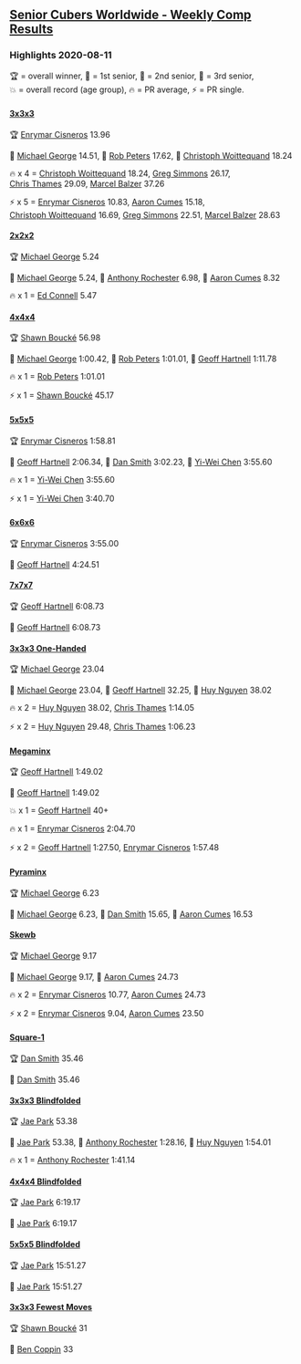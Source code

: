 <style>table {white-space: nowrap;}</style>
<link rel="stylesheet" type="text/css" href="/scw-comp/css/flags.css" />

## [Senior Cubers Worldwide - Weekly Comp Results](/scw-comp/results/)
### Highlights 2020-08-11

<span style="white-space: nowrap;">🏆 = overall winner</span>, <span style="white-space: nowrap;">🥇 = 1st senior</span>, <span style="white-space: nowrap;">🥈 = 2nd senior</span>, <span style="white-space: nowrap;">🥉 = 3rd senior</span>, <span style="white-space: nowrap;">💥 = overall record (age group)</span>, <span style="white-space: nowrap;">🔥 = PR average</span>, <span style="white-space: nowrap;">⚡ = PR single</span>.

#### [3x3x3](333.md)

<span style="white-space: nowrap;">🏆 [Enrymar Cisneros](../../persons/enrymar_cisneros/333.md) 13.96</span>

<span style="white-space: nowrap;">🥇 [Michael George](../../persons/michael_george/333.md) 14.51</span>, <span style="white-space: nowrap;">🥈 [Rob Peters](../../persons/rob_peters/333.md) 17.62</span>, <span style="white-space: nowrap;">🥉 [Christoph Woittequand](../../persons/christoph_woittequand/333.md) 18.24</span>

🔥 x 4 = <span style="white-space: nowrap;">[Christoph Woittequand](../../persons/christoph_woittequand/333.md) 18.24</span>, <span style="white-space: nowrap;">[Greg Simmons](../../persons/greg_simmons/333.md) 26.17</span>, <span style="white-space: nowrap;">[Chris Thames](../../persons/chris_thames/333.md) 29.09</span>, <span style="white-space: nowrap;">[Marcel Balzer](../../persons/marcel_balzer/333.md) 37.26</span>

⚡ x 5 = <span style="white-space: nowrap;">[Enrymar Cisneros](../../persons/enrymar_cisneros/333.md) 10.83</span>, <span style="white-space: nowrap;">[Aaron Cumes](../../persons/aaron_cumes/333.md) 15.18</span>, <span style="white-space: nowrap;">[Christoph Woittequand](../../persons/christoph_woittequand/333.md) 16.69</span>, <span style="white-space: nowrap;">[Greg Simmons](../../persons/greg_simmons/333.md) 22.51</span>, <span style="white-space: nowrap;">[Marcel Balzer](../../persons/marcel_balzer/333.md) 28.63</span>

#### [2x2x2](222.md)

<span style="white-space: nowrap;">🏆 [Michael George](../../persons/michael_george/222.md) 5.24</span>

<span style="white-space: nowrap;">🥇 [Michael George](../../persons/michael_george/222.md) 5.24</span>, <span style="white-space: nowrap;">🥈 [Anthony Rochester](../../persons/anthony_rochester/222.md) 6.98</span>, <span style="white-space: nowrap;">🥉 [Aaron Cumes](../../persons/aaron_cumes/222.md) 8.32</span>

🔥 x 1 = <span style="white-space: nowrap;">[Ed Connell](../../persons/ed_connell/222.md) 5.47</span>

#### [4x4x4](444.md)

<span style="white-space: nowrap;">🏆 [Shawn Boucké](../../persons/shawn_boucke/444.md) 56.98</span>

<span style="white-space: nowrap;">🥇 [Michael George](../../persons/michael_george/444.md) 1:00.42</span>, <span style="white-space: nowrap;">🥈 [Rob Peters](../../persons/rob_peters/444.md) 1:01.01</span>, <span style="white-space: nowrap;">🥉 [Geoff Hartnell](../../persons/geoff_hartnell/444.md) 1:11.78</span>

🔥 x 1 = <span style="white-space: nowrap;">[Rob Peters](../../persons/rob_peters/444.md) 1:01.01</span>

⚡ x 1 = <span style="white-space: nowrap;">[Shawn Boucké](../../persons/shawn_boucke/444.md) 45.17</span>

#### [5x5x5](555.md)

<span style="white-space: nowrap;">🏆 [Enrymar Cisneros](../../persons/enrymar_cisneros/555.md) 1:58.81</span>

<span style="white-space: nowrap;">🥇 [Geoff Hartnell](../../persons/geoff_hartnell/555.md) 2:06.34</span>, <span style="white-space: nowrap;">🥈 [Dan Smith](../../persons/dan_smith/555.md) 3:02.23</span>, <span style="white-space: nowrap;">🥉 [Yi-Wei Chen](../../persons/yi_wei_chen/555.md) 3:55.60</span>

🔥 x 1 = <span style="white-space: nowrap;">[Yi-Wei Chen](../../persons/yi_wei_chen/555.md) 3:55.60</span>

⚡ x 1 = <span style="white-space: nowrap;">[Yi-Wei Chen](../../persons/yi_wei_chen/555.md) 3:40.70</span>

#### [6x6x6](666.md)

<span style="white-space: nowrap;">🏆 [Enrymar Cisneros](../../persons/enrymar_cisneros/666.md) 3:55.00</span>

<span style="white-space: nowrap;">🥇 [Geoff Hartnell](../../persons/geoff_hartnell/666.md) 4:24.51</span>

#### [7x7x7](777.md)

<span style="white-space: nowrap;">🏆 [Geoff Hartnell](../../persons/geoff_hartnell/777.md) 6:08.73</span>

<span style="white-space: nowrap;">🥇 [Geoff Hartnell](../../persons/geoff_hartnell/777.md) 6:08.73</span>

#### [3x3x3 One-Handed](333oh.md)

<span style="white-space: nowrap;">🏆 [Michael George](../../persons/michael_george/333oh.md) 23.04</span>

<span style="white-space: nowrap;">🥇 [Michael George](../../persons/michael_george/333oh.md) 23.04</span>, <span style="white-space: nowrap;">🥈 [Geoff Hartnell](../../persons/geoff_hartnell/333oh.md) 32.25</span>, <span style="white-space: nowrap;">🥉 [Huy Nguyen](../../persons/huy_nguyen/333oh.md) 38.02</span>

🔥 x 2 = <span style="white-space: nowrap;">[Huy Nguyen](../../persons/huy_nguyen/333oh.md) 38.02</span>, <span style="white-space: nowrap;">[Chris Thames](../../persons/chris_thames/333oh.md) 1:14.05</span>

⚡ x 2 = <span style="white-space: nowrap;">[Huy Nguyen](../../persons/huy_nguyen/333oh.md) 29.48</span>, <span style="white-space: nowrap;">[Chris Thames](../../persons/chris_thames/333oh.md) 1:06.23</span>

#### [Megaminx](minx.md)

<span style="white-space: nowrap;">🏆 [Geoff Hartnell](../../persons/geoff_hartnell/minx.md) 1:49.02</span>

<span style="white-space: nowrap;">🥇 [Geoff Hartnell](../../persons/geoff_hartnell/minx.md) 1:49.02</span>

💥 x 1 = <span style="white-space: nowrap;">[Geoff Hartnell](../../persons/geoff_hartnell/minx.md) 40+</span>

🔥 x 1 = <span style="white-space: nowrap;">[Enrymar Cisneros](../../persons/enrymar_cisneros/minx.md) 2:04.70</span>

⚡ x 2 = <span style="white-space: nowrap;">[Geoff Hartnell](../../persons/geoff_hartnell/minx.md) 1:27.50</span>, <span style="white-space: nowrap;">[Enrymar Cisneros](../../persons/enrymar_cisneros/minx.md) 1:57.48</span>

#### [Pyraminx](pyram.md)

<span style="white-space: nowrap;">🏆 [Michael George](../../persons/michael_george/pyram.md) 6.23</span>

<span style="white-space: nowrap;">🥇 [Michael George](../../persons/michael_george/pyram.md) 6.23</span>, <span style="white-space: nowrap;">🥈 [Dan Smith](../../persons/dan_smith/pyram.md) 15.65</span>, <span style="white-space: nowrap;">🥉 [Aaron Cumes](../../persons/aaron_cumes/pyram.md) 16.53</span>

#### [Skewb](skewb.md)

<span style="white-space: nowrap;">🏆 [Michael George](../../persons/michael_george/skewb.md) 9.17</span>

<span style="white-space: nowrap;">🥇 [Michael George](../../persons/michael_george/skewb.md) 9.17</span>, <span style="white-space: nowrap;">🥈 [Aaron Cumes](../../persons/aaron_cumes/skewb.md) 24.73</span>

🔥 x 2 = <span style="white-space: nowrap;">[Enrymar Cisneros](../../persons/enrymar_cisneros/skewb.md) 10.77</span>, <span style="white-space: nowrap;">[Aaron Cumes](../../persons/aaron_cumes/skewb.md) 24.73</span>

⚡ x 2 = <span style="white-space: nowrap;">[Enrymar Cisneros](../../persons/enrymar_cisneros/skewb.md) 9.04</span>, <span style="white-space: nowrap;">[Aaron Cumes](../../persons/aaron_cumes/skewb.md) 23.50</span>

#### [Square-1](sq1.md)

<span style="white-space: nowrap;">🏆 [Dan Smith](../../persons/dan_smith/sq1.md) 35.46</span>

<span style="white-space: nowrap;">🥇 [Dan Smith](../../persons/dan_smith/sq1.md) 35.46</span>

#### [3x3x3 Blindfolded](333bf.md)

<span style="white-space: nowrap;">🏆 [Jae Park](../../persons/jae_park/333bf.md) 53.38</span>

<span style="white-space: nowrap;">🥇 [Jae Park](../../persons/jae_park/333bf.md) 53.38</span>, <span style="white-space: nowrap;">🥈 [Anthony Rochester](../../persons/anthony_rochester/333bf.md) 1:28.16</span>, <span style="white-space: nowrap;">🥉 [Huy Nguyen](../../persons/huy_nguyen/333bf.md) 1:54.01</span>

🔥 x 1 = <span style="white-space: nowrap;">[Anthony Rochester](../../persons/anthony_rochester/333bf.md) 1:41.14</span>

#### [4x4x4 Blindfolded](444bf.md)

<span style="white-space: nowrap;">🏆 [Jae Park](../../persons/jae_park/444bf.md) 6:19.17</span>

<span style="white-space: nowrap;">🥇 [Jae Park](../../persons/jae_park/444bf.md) 6:19.17</span>

#### [5x5x5 Blindfolded](555bf.md)

<span style="white-space: nowrap;">🏆 [Jae Park](../../persons/jae_park/555bf.md) 15:51.27</span>

<span style="white-space: nowrap;">🥇 [Jae Park](../../persons/jae_park/555bf.md) 15:51.27</span>

#### [3x3x3 Fewest Moves](333fm.md)

<span style="white-space: nowrap;">🏆 [Shawn Boucké](../../persons/shawn_boucke/333fm.md) 31</span>

<span style="white-space: nowrap;">🥇 [Ben Coppin](../../persons/ben_coppin/333fm.md) 33</span>


<!-- Global site tag (gtag.js) - Google Analytics -->
<script async src="https://www.googletagmanager.com/gtag/js?id=UA-86348435-3"></script>
<script>window.dataLayer = window.dataLayer || []; function gtag() {dataLayer.push(arguments);} gtag('js', new Date()); gtag('config', 'UA-86348435-3');</script>
